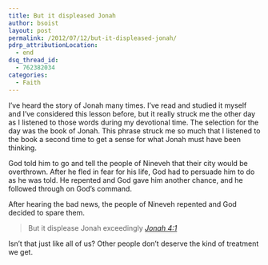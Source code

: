 ```yaml
---
title: But it displeased Jonah
author: bsoist
layout: post
permalink: /2012/07/12/but-it-displeased-jonah/
pdrp_attributionLocation:
  - end
dsq_thread_id:
  - 762382034
categories:
  - Faith
---
```

I&#8217;ve heard the story of Jonah many times. I&#8217;ve read and studied it myself and I&#8217;ve considered this lesson before, but it really struck me the other day as I listened to those words during my devotional time. The selection for the day was the book of Jonah. This phrase struck me so much that I listened to the book a second time to get a sense for what Jonah must have been thinking.

God told him to go and tell the people of Nineveh that their city would be overthrown. After he fled in fear for his life, God had to persuade him to do as he was told. He repented and God gave him another chance, and he followed through on God&#8217;s command.

After hearing the bad news, the people of Nineveh repented and God decided to spare them. 

> But it displease Jonah exceedingly <cite> <a href="http://www.biblegateway.com/passage/?search=jonah%204:1&version=NIV">Jonah 4:1</a> </cite>

Isn&#8217;t that just like all of us? Other people don&#8217;t deserve the kind of treatment we get.